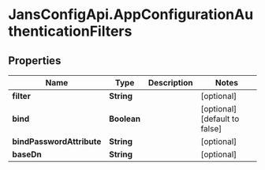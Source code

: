 # JansConfigApi.AppConfigurationAuthenticationFilters

## Properties

Name | Type | Description | Notes
------------ | ------------- | ------------- | -------------
**filter** | **String** |  | [optional] 
**bind** | **Boolean** |  | [optional] [default to false]
**bindPasswordAttribute** | **String** |  | [optional] 
**baseDn** | **String** |  | [optional] 


